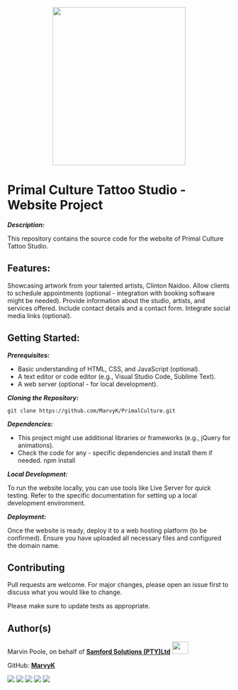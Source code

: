 <p align="center">
  <img src="https://primalculture.co.za/PrimalCulture.png" width="300" height="356">
</p>

# Primal Culture Tattoo Studio - Website Project
***Description:***

This repository contains the source code for the website of Primal Culture Tattoo Studio.

## Features: 
Showcasing artwork from your talented artists, Clinton Naidoo. Allow clients to schedule appointments (optional - integration with booking software might be needed). Provide information about the studio, artists, and services offered. Include contact details and a contact form. Integrate social media links (optional).

## Getting Started:
***Prerequisites:*** 

- Basic understanding of HTML, CSS, and JavaScript (optional). 
- A text editor or code editor (e.g., Visual Studio Code, Sublime Text). 
- A web server (optional - for local development).

***Cloning the Repository:***

```
git clone https://github.com/MarvyK/PrimalCulture.git
```

***Dependencies:*** 

- This project might use additional libraries or frameworks (e.g., jQuery for animations). 
- Check the code for any - specific dependencies and install them if needed. npm install

***Local Development:***

To run the website locally, you can use tools like Live Server for quick testing. 
Refer to the specific documentation for setting up a local development environment.

***Deployment:***

Once the website is ready, deploy it to a web hosting platform (to be confirmed). Ensure you have uploaded all necessary files and configured the domain name.

## Contributing

Pull requests are welcome. For major changes, please open an issue first
to discuss what you would like to change.

Please make sure to update tests as appropriate.


## Author(s)
Marvin Poole, on behalf of [**Samford Solutions (PTY)Ltd**](https://www.samford.co.za) [<img src="https://samford.co.za/images/Samford---220-shadow.png" width="36" height="28"  />](https://www.samford.co.za)

GitHub: [**MarvyK**](https://github.com/MarvyK)

<img src="https://img.shields.io/badge/HTML5-E34F26?style=for-the-badge&logo=html5&logoColor=white" /> <img src="https://img.shields.io/badge/CSS3-1572B6?style=for-the-badge&logo=css3&logoColor=white" /> <img src="https://img.shields.io/badge/JavaScript-F7DF1E?style=for-the-badge&logo=javascript&logoColor=black" /> <img src="https://img.shields.io/badge/Adobe%20Photoshop-31A8FF?style=for-the-badge&logo=Adobe%20Photoshop&logoColor=black" /> <img src="https://img.shields.io/badge/GitHub-100000?style=for-the-badge&logo=github&logoColor=white" />
